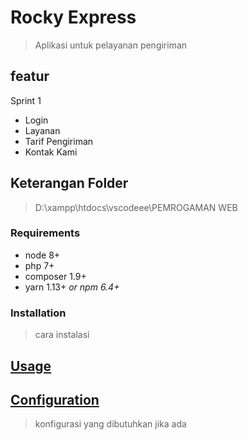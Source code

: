 # Rocky Express
> Aplikasi untuk pelayanan pengiriman

## featur
Sprint 1
* Login
* Layanan
* Tarif Pengiriman
* Kontak Kami

## Keterangan Folder
>D:\xampp\htdocs\vscodeee\PEMROGAMAN WEB


### Requirements

* node 8+
* php 7+
* composer 1.9+
* yarn 1.13+ _or npm 6.4+_

### Installation
> cara instalasi

## [Usage](#usage)
> 


## [Configuration](#configuration)
> konfigurasi yang dibutuhkan jika ada

